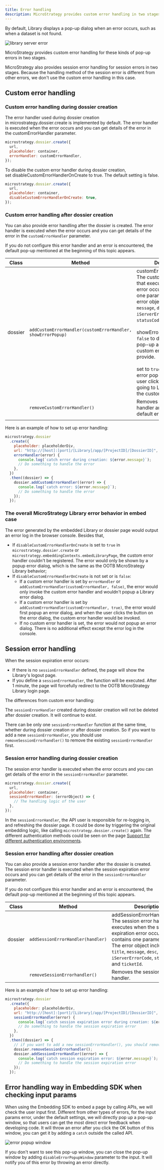 ```yaml
---
title: Error handling
description: MicroStrategy provides custom error handling in two stages, during dossier creation and after dossier creation.
---
```


By default, Library displays a pop-up dialog when an error occurs, such as when a dataset is not found.

![library server error](../images/library_server_error.png)

MicroStrategy provides custom error handling for these kinds of pop-up errors in two stages.

MicroStrategy also provides session error handling for session errors in two stages. Because the handling method of the session error is different from other errors, we don't use the custom error handling in this case.

## Custom error handling

### Custom error handling during dossier creation

The error handler used during dossier creation in microstrategy.dossier.create is implemented by default. The error handler is executed when the error occurs and you can get details of the error in the customErrorHandler parameter.

```js
microstrategy.dossier.create({
  url,
  placeholder: container,
  errorHandler: customErrorHandler,
});
```

To disable the custom error handler during dossier creation, set disableCustomErrorHandlerOnCreate to true. The default setting is false.

```js
microstrategy.dossier.create({
  url,
  placeholder: container,
  disableCustomErrorHandlerOnCreate: true,
});
```

### Custom error handling after dossier creation

You can also provide error handling after the dossier is created. The error handler is executed when the error occurs and you can get details of the error in the `customErrorHandler` parameter.

If you do not configure this error handler and an error is encountered, the default pop-up mentioned at the beginning of this topic appears.

| Class   | Method                                                      | Description                                                                                                                                                                                                                                                                                                                                                                                                                                                                                                         |
| ------- | ----------------------------------------------------------- | ------------------------------------------------------------------------------------------------------------------------------------------------------------------------------------------------------------------------------------------------------------------------------------------------------------------------------------------------------------------------------------------------------------------------------------------------------------------------------------------------------------------- |
| dossier | `addCustomErrorHandler(customErrorHandler, showErrorPopup)` | customErrorHandler(error): The custom error handler that executes when the error occurs. It contains one parameter, error. The error object includes `title`, `message`, `desc`, `errorCode`, `iServerErrorCode`, `statusCode`, and `ticketId`. <br/><br/>showErrorPopup: Set to `false` to disable the error pop-up and execute the custom error handler you provide. <br/><br/>set to `true` to display the error pop-up. When the user clicks OK, instead of going to Library, execute the custom error handler. |
|         | `removeCustomErrorHandler()`                                | Removes the custom error handler and uses the default error pop-up.                                                                                                                                                                                                                                                                                                                                                                                                                                                 |
|         |                                                             |                                                                                                                                                                                                                                                                                                                                                                                                                                                                                                                     |

Here is an example of how to set up error handling:

```js
microstrategy.dossier
  .create({
    placeholder: placeholderDiv,
    url: "http://[host]:[port]/[Library]/app/[ProjectID]/[DossierID]",
    errorHandler(error) {
      console.log(`catch error during creation: ${error.message}`);
      // Do something to handle the error
    },
  })
  .then((dossier) => {
    dossier.addCustomErrorHandler((error) => {
      console.log(`catch error: ${error.message}`);
      // Do something to handle the error
    });
  });
```

### The overall MicroStrategy Library error behavior in embed case

The error generated by the embedded Library or dossier page would output an error log in the browser console. Besides that,

- If `disableCustomErrorHandlerOnCreate` is set to `true` in `microstrategy.dossier.create` or `microstrategy.embeddingContexts.embedLibraryPage`, the custom error handler couldn't be registered. The error would only be shown by a popup error dialog, which is the same as the OOTB MicroStrategy Library behavior;
- If `disableCustomErrorHandlerOnCreate` is not set or is `false`:
  - If a custom error handler is set by `errorHandler` or `addCustomErrorHandler(customErrorHandler, false)`, the error would only invoke the custom error handler and wouldn't popup a Library error dialog.
  - If a custom error handler is set by `addCustomErrorHandler(customErrorHandler, true)`, the error would first popup an error dialog, and when the user clicks the button on the error dialog, the custom error handler would be invoked.
  - If no custom error handler is set, the error would not popup an error dialog. There is no additional effect except the error log in the console.

## Session error handling

When the session expiration error occurs:

- If there is no `sessionErrorHandler` defined, the page will show the Library's logout page.
- If you define a `sessionErrorHandler`, the function will be executed. After 1 minute, the page will forcefully redirect to the OOTB MicroStrategy Library login page.

The differences from custom error handling:

The `sessionErrorHandler` created during dossier creation will not be deleted after dossier creation. It will continue to exist.

There can be only one `sessionErrorHandler` function at the same time, whether during dossier creation or after dossier creation. So if you want to add a new `sessionErrorHandler`, you should use `removeSessionErrorhandler()` to remove the existing `sessionErrorHandler` first.

### Session error handling during dossier creation

The session error handler is executed when the error occurs and you can get details of the error in the `sessionErrorHandler` parameter.

```js
microstrategy.dossier.create({
  url,
  placeholder: container,
  sessionErrorHandler: (errorObject) => {
    // The handling logic of the user
  },
});
```

In the `sessionErrorHandler`, the API user is responsible for re-logging in, and refreshing the dossier page. It could be done by triggering the original embedding logic, like calling `microstrategy.dossier.create()` again. The different authentication methods could be seen on the page [Support for different authentication environments](../support-for-different-authentication-environments/support-for-different-authentication-environments.md).

### Session error handling after dossier creation

You can also provide a session error handler after the dossier is created. The session error handler is executed when the session expiration error occurs and you can get details of the error in the `sessionErrorHandler` parameter.

If you do not configure this error handler and an error is encountered, the default pop-up mentioned at the beginning of this topic appears.

| Class   | Method                            | Description                                                                                                                                                                                                                                                             |
| ------- | --------------------------------- | ----------------------------------------------------------------------------------------------------------------------------------------------------------------------------------------------------------------------------------------------------------------------- |
| dossier | `addSessionErrorHandler(handler)` | addSessionErrorHandler(error): The session error handler that executes when the session expiration error occurs. It contains one parameter, error. The error object includes `title`, `message`, `desc`, `errorCode`, `iServerErrorCode`, `statusCode`, and `ticketId`. |
|         | `removeSessionErrorhandler()`     | Removes the session error handler.                                                                                                                                                                                                                                      |

Here is an example of how to set up error handling:

```js
microstrategy.dossier
  .create({
    placeholder: placeholderDiv,
    url: "http://[host]:[port]/[Library]/app/[ProjectID]/[DossierID]",
    sessionErrorHandler(error) {
      console.log(`catch session expiration error during creation: ${error.message}`);
      // Do something to handle the session expiration error
    },
  })
  .then((dossier) => {
    // if you want to add a new sessionErrorHandler(), you should remove the existing sessionErrorHandler() first
    dossier.removeSessionErrorhandler();
    dossier.addSessionErrorHandler((error) => {
      console.log(`catch session expiration error: ${error.message}`);
      // Do something to handle the session expiration error
    });
  });
```

## Error handling way in Embedding SDK when checking input params

When using the Embedding SDK to embed a page by calling APIs, we will check the user input first. Different from other types of errors, for the input params error, under the default settings, we will directly pop up a pop-up window, so that users can get the most direct error feedback when developing code. It will throw an error after you click the OK button of this window, you can get it by adding a `catch` outside the called API.

![error popup window](../images/error_popup_window.png)

If you don't want to see this pop-up window, you can close the pop-up window by adding `disableErrorPopupWindow` parameter to the input. It will notify you of this error by throwing an error directly.
